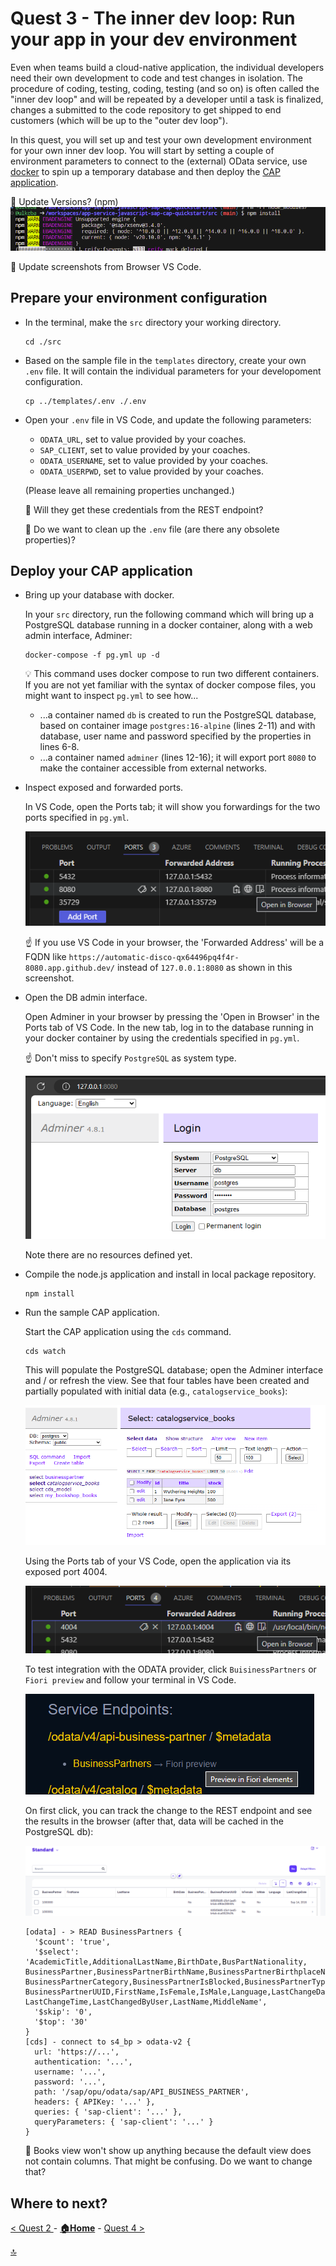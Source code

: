 # Quest 3 - The inner dev loop: Run your app in your dev environment

Even when teams build a cloud-native application, the individual developers need their own development to code and test changes in isolation. The procedure of coding, testing, coding, testing (and so on) is often called the "inner dev loop" and will be repeated by a developer until a task is finalized, changes a submitted to the code repository to get shipped to end customers (which will be up to the "outer dev loop").

In this quest, you will set up and test your own development environment for your own inner dev loop. You will start by setting a couple of environment parameters to connect to the (external) OData service, use [docker](https://www.docker.com/) to spin up a temporary database and then deploy the [CAP application](https://cap.cloud.sap/docs/about/).

:construction: Update Versions? (npm)
  ![](2024-01-11-09-03-44.png)

:construction: Update screenshots from Browser VS Code.

## Prepare your environment configuration
  
- In the terminal, make the `src` directory your working directory.
  ```
  cd ./src
  ```

- Based on the sample file in the `templates` directory, create your own `.env` file. It will contain the individual parameters for your developoment configuration. 
  ```
  cp ../templates/.env ./.env
  ```
  
- Open your `.env` file in VS Code, and update the following parameters:
  - `ODATA_URL`, set to value provided by your coaches.
  - `SAP_CLIENT`, set to value provided by your coaches.
  - `ODATA_USERNAME`, set to value provided by your coaches.
  - `ODATA_USERPWD`, set to value provided by your coaches.

  (Please leave all remaining properties unchanged.)

  :construction: Will they get these credentials from the REST endpoint?

  :construction: Do we want to clean up the `.env` file (are there any obsolete properties)?

## Deploy your CAP application 

- Bring up your database with docker.

  In your `src` directory, run the following command which will bring up a PostgreSQL database running in a docker container, along with a web admin interface, Adminer:
  ```
  docker-compose -f pg.yml up -d
  ```

  :bulb: This command uses docker compose to run two different containers. If you are not yet familiar with the syntax of docker compose files, you might want to inspect `pg.yml` to see how...
  - ...a container named `db` is created to run the PostgreSQL database, based on container image `postgres:16-alpine` (lines 2-11) and with database, user name and password specified by the properties in lines 6-8.
  - ...a container named `adminer` (lines 12-16); it will export port `8080` to make the container accessible from external networks.

- Inspect exposed and forwarded ports. 

  In VS Code, open the Ports tab; it will show you forwardings for the two ports specified in `pg.yml`. 

  ![](2024-01-11-08-12-17.png)

  :point_up: If you use VS Code in your browser, the 'Forwarded Address' will be a FQDN like `https://automatic-disco-qx64496pq4f4r-8080.app.github.dev/` instead of `127.0.0.1:8080` as shown in this screenshot.


- Open the DB admin interface. 

  Open Adminer in your browser by pressing the 'Open in Browser' in the Ports tab of VS Code. In the new tab, log in to the database running in your docker container by using the credentials specified in `pg.yml`. 
  
  :point_up: Don't miss to specify `PostgreSQL` as system type.

  ![](2024-01-11-08-19-40.png)

  Note there are no resources defined yet.

- Compile the node.js application and install in local package repository.

  ```
  npm install
  ```

- Run the sample CAP application.

  Start the CAP application using the `cds` command. 
  ```
  cds watch
  ```

  This will populate the PostgreSQL database; open the Adminer interface and / or refresh the view. See that four tables have been created and partially populated with initial data (e.g., `catalogservice_books`):

  ![](2024-01-11-08-52-07.png)

  Using the Ports tab of your VS Code, open the application via its exposed port 4004.

  ![](2024-01-11-08-53-02.png)

  To test integration with the ODATA provider, click `BuisinessPartners` or `Fiori preview` and follow your terminal in VS Code. 
  
  ![](2024-01-11-09-00-54.png)
  
  On first click, you can track the change to the REST endpoint and see the results in the browser (after that, data will be cached in the PostgreSQL db):

  ![](2024-01-11-09-02-10.png)

  ```
  [odata] - > READ BusinessPartners {
    '$count': 'true',
    '$select': 'AcademicTitle,AdditionalLastName,BirthDate,BusPartNationality,  BusinessPartner,BusinessPartnerBirthName,BusinessPartnerBirthplaceName,  BusinessPartnerCategory,BusinessPartnerIsBlocked,BusinessPartnerType,  BusinessPartnerUUID,FirstName,IsFemale,IsMale,Language,LastChangeDate,  LastChangeTime,LastChangedByUser,LastName,MiddleName',
    '$skip': '0',
    '$top': '30'
  }
  [cds] - connect to s4_bp > odata-v2 {
    url: 'https://...',
    authentication: '...',
    username: '...',
    password: '...',
    path: '/sap/opu/odata/sap/API_BUSINESS_PARTNER',
    headers: { APIKey: '...' },
    queries: { 'sap-client': '...' },
    queryParameters: { 'sap-client': '...' }
  }
  ```
  
  :construction: Books view won't show up anything because the default view does not contain columns. That might be confusing. Do we want to change that?

## Where to next?

[ < Quest 2 ](quest2.md) - **[🏠Home](../README.md)** - [ Quest 4 >](quest4.md)

[🔝](#)
